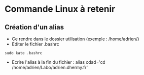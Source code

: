 Commande Linux à retenir
==

Création d'un alias
--
- Ce rendre dans le dossier utilisation (exemple : /home/adrien/)
- Editer le fichier .bashrc
<pre><code>sudo kate .bashrc</code></pre>
- Ecrire l'alias à la fin du fichier : alias cdad='cd /home/adrien/Labo/adrien.dhermy.fr'
